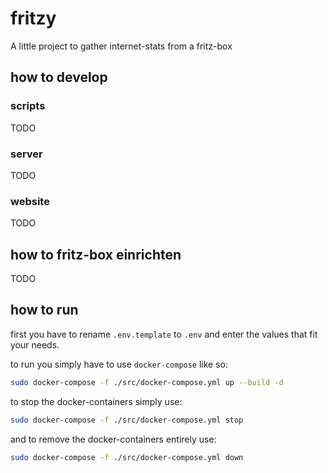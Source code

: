 # fritzy

A little project to gather internet-stats from a fritz-box

## how to develop

### scripts

TODO

### server

TODO

### website

TODO

## how to fritz-box einrichten

TODO

## how to run

first you have to rename `.env.template` to `.env` and enter the values that fit your needs.  
  
to run you simply have to use `docker-compose` like so:  

```bash
sudo docker-compose -f ./src/docker-compose.yml up --build -d
```

to stop the docker-containers simply use:

```bash
sudo docker-compose -f ./src/docker-compose.yml stop
```

and to remove the docker-containers entirely use:

```bash
sudo docker-compose -f ./src/docker-compose.yml down
```
